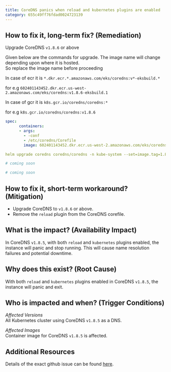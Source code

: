 ```yaml
---
title: CoreDNS panics when reload and kubernetes plugins are enabled
category: 655c49ff76fdad0024723139
---
```


## How to fix it, long-term fix? (Remediation)

Upgrade CoreDNS `v1.8.6` or above

Given below are the commands for upgrade. The image name will change depending upon where it is hosted.  
So replace the image name before proceeding

In case of ecr it is  `*.dkr.ecr.*.amazonaws.com/eks/coredns:v*-eksbuild.*`

for e.g `602401143452.dkr.ecr.us-west-2.amazonaws.com/eks/coredns:v1.8.6-eksbuild.1`

In case of gcr it is `k8s.gcr.io/coredns/coredns:*`

for e.g  `k8s.gcr.io/coredns/coredns:v1.8.6`

```yaml k8s manifest
spec:
      containers:
      - args:
        - -conf
        - /etc/coredns/Corefile
        image: 602401143452.dkr.ecr.us-west-2.amazonaws.com/eks/coredns:v1.8.6-eksbuild.1
```
```yaml Helm
helm upgrade coredns coredns/coredns -n kube-system --set=image.tag=1.8.6
```
```yaml Terraform
# coming soon
```
```yaml Pulumi
# coming soon
```

## How to fix it, short-term workaround? (Mitigation)

- Upgrade CoreDNS to `v1.8.6` or above.
- Remove the `reload` plugin from the CoreDNS corefile.

## What is the impact? (Availability Impact)

In CoreDNS `v1.8.5`, with both `reload` and `kubernetes` plugins enabled, the instance will panic and stop running. This will cause name resolution failures and potential downtime.

## Why does this exist? (Root Cause)

With both `reload` and `kubernetes` plugins enabled in CoreDNS `v1.8.5`, the instance will panic and exit.

## Who is impacted and when? (Trigger Conditions)

_Affected Versions_  
All Kubernetes cluster using CoreDNS `v1.8.5` as a DNS.

_Affected Images_  
Container image for CoreDNS `v1.8.5` is affected.

## Additional Resources

Details of the exact github issue can be found [here](https://github.com/coredns/coredns/issues/4880).